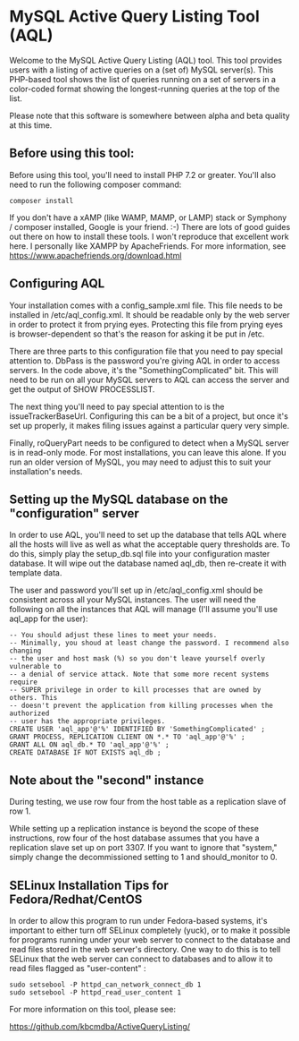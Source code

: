 # MySQL Active Query Listing Tool (AQL)

Welcome to the MySQL Active Query Listing (AQL) tool. This tool provides
users with a listing of active queries on a (set of) MySQL server(s). This
PHP-based tool shows the list of queries running on a set of servers in a
color-coded format showing the longest-running queries at the top of the
list.

Please note that this software is somewhere between alpha and beta quality at
this time.

## Before using this tool:

Before using this tool, you'll need to install PHP 7.2 or greater. You'll
also need to run the following composer command:

```
composer install
```

If you don't have a xAMP (like WAMP, MAMP, or LAMP) stack or Symphony /
composer installed, Google is your friend.  :-) There are lots of good guides
out there on how to install these tools. I won't reproduce that excellent work
here. I personally like XAMPP by ApacheFriends. For more information, see
https://www.apachefriends.org/download.html

## Configuring AQL

Your installation comes with a config_sample.xml file. This file needs to be
installed in /etc/aql_config.xml. It should be readable only by the web server
in order to protect it from prying eyes. Protecting this file from prying eyes
is browser-dependent so that's the reason for asking it be put in /etc.

There are three parts to this configuration file that you need to pay special
attention to. DbPass is the password you're giving AQL in order to access
servers. In the code above, it's the "SomethingComplicated" bit. This will need
to be run on all your MySQL servers to AQL can access the server and get the
output of SHOW PROCESSLIST.

The next thing you'll need to pay special attention to is the
issueTrackerBaseUrl. Configuring this can be a bit of a project, but once it's
set up properly, it makes filing issues against a particular query very simple.

Finally, roQueryPart needs to be configured to detect when a MySQL server is in
read-only mode. For most installations, you can leave this alone. If you run an
older version of MySQL, you may need to adjust this to suit your installation's
needs.

## Setting up the MySQL database on the "configuration" server

In order to use AQL, you'll need to set up the database that tells AQL where
all the hosts will live as well as what the acceptable query thresholds are.
To do this, simply play the setup_db.sql file into your configuration master
database. It will wipe out the database named aql_db, then re-create it with
template data.

The user and password you'll set up in /etc/aql_config.xml should be consistent
across all your MySQL instances. The user will need the following on all the
instances that AQL will manage (I'll assume you'll use aql_app for the user):

```
-- You should adjust these lines to meet your needs.
-- Minimally, you shoud at least change the password. I recommend also changing
-- the user and host mask (%) so you don't leave yourself overly vulnerable to
-- a denial of service attack. Note that some more recent systems require
-- SUPER privilege in order to kill processes that are owned by others. This
-- doesn't prevent the application from killing processes when the authorized
-- user has the appropriate privileges.
CREATE USER 'aql_app'@'%' IDENTIFIED BY 'SomethingComplicated' ; 
GRANT PROCESS, REPLICATION CLIENT ON *.* TO 'aql_app'@'%' ;
GRANT ALL ON aql_db.* TO 'aql_app'@'%' ;
CREATE DATABASE IF NOT EXISTS aql_db ;
```

## Note about the "second" instance

During testing, we use row four from the host table as a replication slave of
row 1.

While setting up a replication instance is beyond the scope of these
instructions, row four of the host database assumes that you have a
replication slave set up on port 3307. If you want to ignore that "system,"
simply change the decommissioned setting to 1 and should_monitor to 0.

## SELinux Installation Tips for Fedora/Redhat/CentOS

In order to allow this program to run under Fedora-based systems, it's
important to either turn off SELinux completely (yuck), or to make it possible
for programs running under your web server to connect to the database and read
files stored in the web server's directory. One way to do this is to tell
SELinux that the web server can connect to databases and to allow it to read
files flagged as "user-content" :

```
sudo setsebool -P httpd_can_network_connect_db 1
sudo setsebool -P httpd_read_user_content 1
```

For more information on this tool, please see:

https://github.com/kbcmdba/ActiveQueryListing/

